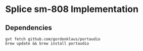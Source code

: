 # Splice sm-808 Implementation

## Dependencies

    gvt fetch github.com/gordonklaus/portaudio
    brew update && brew install portaudio
